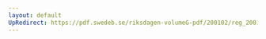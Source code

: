 ```yaml
---
layout: default
UpRedirect: https://pdf.swedeb.se/riksdagen-volumeG-pdf/200102/reg_200102/reg_200102_0634.pdf
---
```

